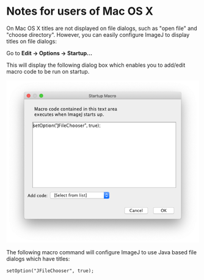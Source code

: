 # Notes for users of Mac OS X

On Mac OS X titles are not displayed on file dialogs, such as "open file" and "choose directory". However, you can easily configure ImageJ to display titles on file dialogs:

Go to **Edit -> Options -> Startup...**

This will display the following dialog box which enables you to add/edit macro code to be run on startup.

![startup macro](img/startup_macro.png)

The following macro command will configure ImageJ to use Java based file dialogs which have titles:
```
setOption("JFileChooser", true);
```
